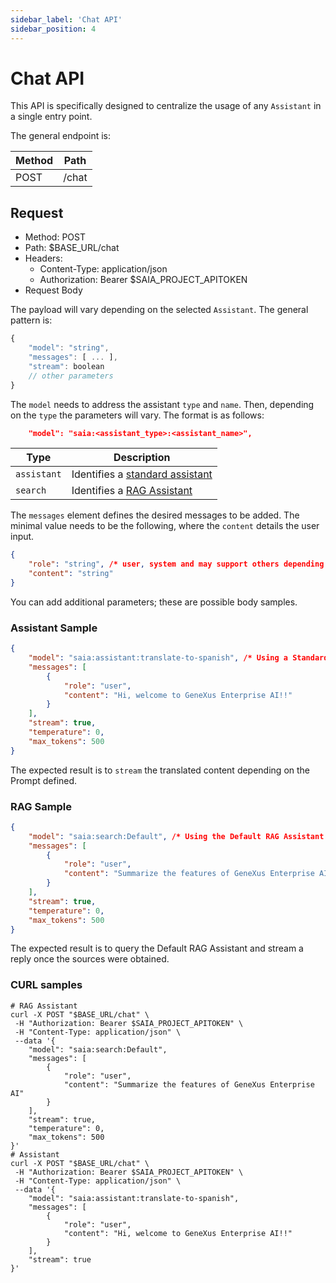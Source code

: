 ```yaml
---
sidebar_label: 'Chat API'
sidebar_position: 4
---
```


# Chat API

This API is specifically designed to centralize the usage of any `Assistant` in a single entry point.

The general endpoint is:

| Method | Path |
| --- | ---- |
| POST   | /chat |

## Request

- Method: POST
- Path: $BASE_URL/chat
- Headers:
  - Content-Type: application/json
  - Authorization: Bearer $SAIA_PROJECT_APITOKEN
- Request Body

The payload will vary depending on the selected `Assistant`. The general pattern is:

```javascript
{
    "model": "string",
    "messages": [ ... ],
    "stream": boolean
    // other parameters
}
```

The `model` needs to address the assistant `type` and `name`. Then, depending on the `type` the parameters will vary. The format is as follows:

```json
    "model": "saia:<assistant_type>:<assistant_name>",
```

| Type | Description |
| --- | --- |
| `assistant` | Identifies a [standard assistant](./AssistantsAPI.md#genexus-enterprise-ai-assistant-api) |
| `search` | Identifies a [RAG Assistant](../RAG/RAGAssistantsSection.md) |

The `messages` element defines the desired messages to be added. The minimal value needs to be the following, where the `content` details the user input.

```json
{
    "role": "string", /* user, system and may support others depending on the selected model */
    "content": "string"
}
```

You can add additional parameters; these are possible body samples.

### Assistant Sample

```json
{
    "model": "saia:assistant:translate-to-spanish", /* Using a Standard Assistant named 'translate-to-spanish' */
    "messages": [
        {
            "role": "user",
            "content": "Hi, welcome to GeneXus Enterprise AI!!"
        }
    ],
    "stream": true,
    "temperature": 0,
    "max_tokens": 500
}
```

The expected result is to `stream` the translated content depending on the Prompt defined.

### RAG Sample

```json
{
    "model": "saia:search:Default", /* Using the Default RAG Assistant */
    "messages": [
        {
            "role": "user",
            "content": "Summarize the features of GeneXus Enterprise AI"
        }
    ],
    "stream": true,
    "temperature": 0,
    "max_tokens": 500
}
```

The expected result is to query the Default RAG Assistant and stream a reply once the sources were obtained.

### CURL samples

```shell
# RAG Assistant
curl -X POST "$BASE_URL/chat" \
 -H "Authorization: Bearer $SAIA_PROJECT_APITOKEN" \
 -H "Content-Type: application/json" \
 --data '{
    "model": "saia:search:Default",
    "messages": [
        {
            "role": "user",
            "content": "Summarize the features of GeneXus Enterprise AI"
        }
    ],
    "stream": true,
    "temperature": 0,
    "max_tokens": 500
}'
# Assistant
curl -X POST "$BASE_URL/chat" \
 -H "Authorization: Bearer $SAIA_PROJECT_APITOKEN" \
 -H "Content-Type: application/json" \
 --data '{
    "model": "saia:assistant:translate-to-spanish",
    "messages": [
        {
            "role": "user",
            "content": "Hi, welcome to GeneXus Enterprise AI!!"
        }
    ],
    "stream": true
}'
```
